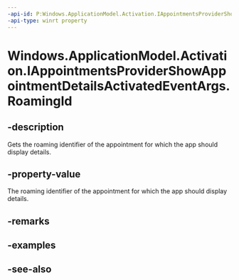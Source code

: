 ----api-id: P:Windows.ApplicationModel.Activation.IAppointmentsProviderShowAppointmentDetailsActivatedEventArgs.RoamingId
-api-type: winrt property
---<!-- Property syntaxpublic string RoamingId { get; }--># Windows.ApplicationModel.Activation.IAppointmentsProviderShowAppointmentDetailsActivatedEventArgs.RoamingId## -descriptionGets the roaming identifier of the appointment for which the app should display details.## -property-valueThe roaming identifier of the appointment for which the app should display details.## -remarks## -examples## -see-also